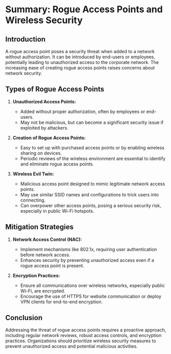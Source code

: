 # Summary: Rogue Access Points and Wireless Security

## Introduction
A rogue access point poses a security threat when added to a network without authorization. It can be introduced by end-users or employees, potentially leading to unauthorized access to the corporate network. The increasing ease of creating rogue access points raises concerns about network security.

## Types of Rogue Access Points

1. **Unauthorized Access Points:**
    - Added without proper authorization, often by employees or end-users.
    - May not be malicious, but can become a significant security issue if exploited by attackers.

2. **Creation of Rogue Access Points:**
    - Easy to set up with purchased access points or by enabling wireless sharing on devices.
    - Periodic reviews of the wireless environment are essential to identify and eliminate rogue access points.

3. **Wireless Evil Twin:**
    - Malicious access point designed to mimic legitimate network access points.
    - May use similar SSID names and configurations to trick users into connecting.
    - Can overpower other access points, posing a serious security risk, especially in public Wi-Fi hotspots.

## Mitigation Strategies

1. **Network Access Control (NAC):**
    - Implement mechanisms like 802.1x, requiring user authentication before network access.
    - Enhances security by preventing unauthorized access even if a rogue access point is present.

2. **Encryption Practices:**
    - Ensure all communications over wireless networks, especially public Wi-Fi, are encrypted.
    - Encourage the use of HTTPS for website communication or deploy VPN clients for end-to-end encryption.

## Conclusion
Addressing the threat of rogue access points requires a proactive approach, including regular network reviews, robust access controls, and encryption practices. Organizations should prioritize wireless security measures to prevent unauthorized access and potential malicious activities.
